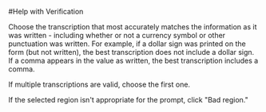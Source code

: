 #Help with Verification

Choose the transcription that most accurately matches the information as it was written - including whether or not a currency symbol or other punctuation was written. For example, if a dollar sign was printed on the form (but not written), the best transcription does not include a dollar sign. If a comma appears in the value as written, the best transcription includes a comma.

If multiple transcriptions are valid, choose the first one.

If the selected region isn't appropriate for the prompt, click "Bad region."
